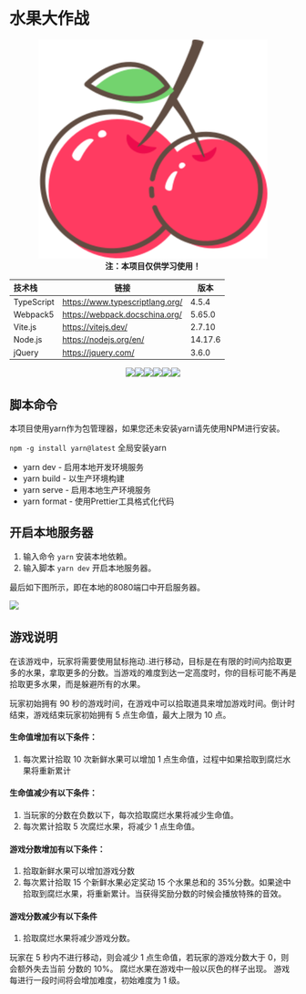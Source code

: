 # 水果大作战

<center><img src="./src/assets/images/fruits/cherry.svg" alt="cherry" style="zoom:150%;" /></center>

<center><b>注：本项目仅供学习使用！</b></center>


| 技术栈     | 链接                            | 版本    |
| :--------- | ------------------------------- | ------- |
| TypeScript | https://www.typescriptlang.org/ | 4.5.4   |
| Webpack5   | https://webpack.docschina.org/  | 5.65.0  |
| Vite.js    | https://vitejs.dev/             | 2.7.10  |
| Node.js    | https://nodejs.org/en/          | 14.17.6 |
| jQuery     | https://jquery.com/             | 3.6.0   |

<center>
<img src="https://img.shields.io/badge/Node.js-v14.17.6-blue?logo=Node.js" /><img src="https://img.shields.io/badge/NPM-v8.1.3-blue?logo=NPM" /><img src="https://img.shields.io/badge/Webpack-v5.65.0-blue?logo=Webpack" /><img src="https://img.shields.io/badge/TypeScript-v4.5.4-blue?logo=TypeScript" /><img src="https://img.shields.io/badge/Vite.js-v2.7.10-blue?logo=Vite" /><img src="https://img.shields.io/badge/jQuery-v3.6.0-blue?logo=jQuery" />
</center>



## 脚本命令

本项目使用yarn作为包管理器，如果您还未安装yarn请先使用NPM进行安装。

```npm -g install yarn@latest``` 全局安装yarn

* yarn dev - 启用本地开发环境服务
* yarn build - 以生产环境构建
* yarn serve - 启用本地生产环境服务
* yarn format - 使用Prettier工具格式化代码

## 开启本地服务器

1. 输入命令 ```yarn``` 安装本地依赖。
2. 输入脚本 ```yarn dev``` 开启本地服务器。

最后如下图所示，即在本地的8080端口中开启服务器。

<img src="/Users/chiyukikana/GitProjects/fruitwars-app/docs/images/yarn_dev.png" style="zoom:100%;" />

## 游戏说明

在该游戏中，玩家将需要使用鼠标拖动<img src="./src/assets/images/box.svg" alt="Box" style="zoom:15%;" />进行移动，目标是在有限的时间内拾取更多的水果，拿取更多的分数。当游戏的难度到达一定高度时，你的目标可能不再是拾取更多水果，而是躲避所有的水果。

玩家初始拥有 90 秒的游戏时间，在游戏中可以拾取道具来增加游戏时间。倒计时结束，游戏结束玩家初始拥有 5 点生命值，最大上限为 10 点。

#### 生命值增加有以下条件：

1. 每次累计拾取 10 次新鲜水果可以增加 1 点生命值，过程中如果拾取到腐烂水果将重新累计

#### 生命值减少有以下条件：

1. 当玩家的分数在负数以下，每次拾取腐烂水果将减少生命值。
2. 每次累计拾取 5 次腐烂水果，将减少 1 点生命值。

#### 游戏分数增加有以下条件：

1. 拾取新鲜水果可以增加游戏分数
2. 每次累计拾取 15 个新鲜水果必定奖动 15 个水果总和的 35%分数。如果途中拾取到腐烂水果，将重新累计。当获得奖励分数的时候会播放特殊的音效。

#### 游戏分数减少有以下条件

1. 拾取腐烂水果将减少游戏分数。

玩家在 5 秒内不进行移动，则会减少 1 点生命值，若玩家的游戏分数大于 0，则会额外失去当前
分数的 10%。
腐烂水果在游戏中一般以灰色的样子出现。
游戏每进行一段时间将会增加难度，初始难度为 1 级。

